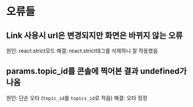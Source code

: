 # 오류들

## Link 사용시 url은 변경되지만 화면은 바뀌지 않는 오류
원인: react.strict모드
해결: react.strict태그를 삭제하니 잘 작동했음

## params.topic_id를 콘솔에 찍어본 결과 undefined가 나옴
원인: 단순 오타 (`topic_id`를 `topics_id`로 적음)
해결: 오타 정정 
 